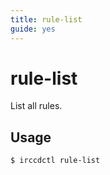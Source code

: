 ```yaml
---
title: rule-list
guide: yes
---
```


# rule-list

List all rules.

## Usage

````nohighlight
$ irccdctl rule-list
````

